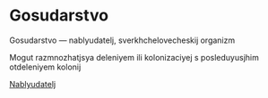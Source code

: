 # Gosudarstvo

Gosudarstvo — nablyudatelj, sverkhchelovecheskij organizm

Mogut razmnozhatjsya deleniyem ili kolonizaciyej s posleduyusjhim otdeleniyem kolonij

[Nablyudatelj](Nablyudatelj.md)

